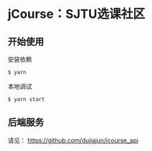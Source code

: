 # jCourse：SJTU选课社区

## 开始使用

安装依赖

```bash
$ yarn
```

本地调试

```bash
$ yarn start
```

## 后端服务
请见： https://github.com/dujiajun/jcourse_api